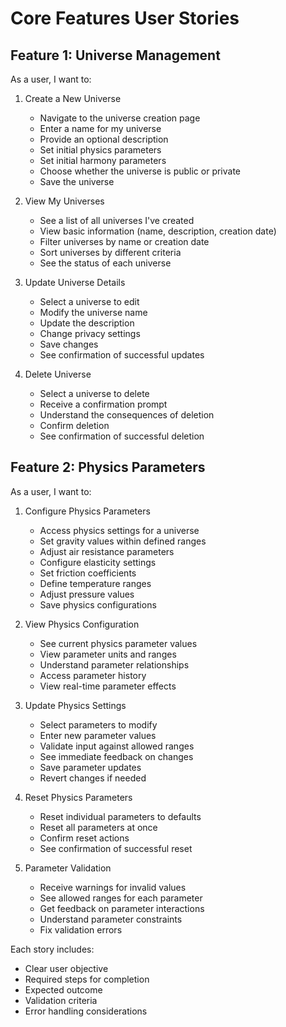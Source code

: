 # Core Features User Stories

## Feature 1: Universe Management

As a user, I want to:

1. Create a New Universe

   - Navigate to the universe creation page
   - Enter a name for my universe
   - Provide an optional description
   - Set initial physics parameters
   - Set initial harmony parameters
   - Choose whether the universe is public or private
   - Save the universe

2. View My Universes

   - See a list of all universes I've created
   - View basic information (name, description, creation date)
   - Filter universes by name or creation date
   - Sort universes by different criteria
   - See the status of each universe

3. Update Universe Details

   - Select a universe to edit
   - Modify the universe name
   - Update the description
   - Change privacy settings
   - Save changes
   - See confirmation of successful updates

4. Delete Universe
   - Select a universe to delete
   - Receive a confirmation prompt
   - Understand the consequences of deletion
   - Confirm deletion
   - See confirmation of successful deletion

## Feature 2: Physics Parameters

As a user, I want to:

1. Configure Physics Parameters

   - Access physics settings for a universe
   - Set gravity values within defined ranges
   - Adjust air resistance parameters
   - Configure elasticity settings
   - Set friction coefficients
   - Define temperature ranges
   - Adjust pressure values
   - Save physics configurations

2. View Physics Configuration

   - See current physics parameter values
   - View parameter units and ranges
   - Understand parameter relationships
   - Access parameter history
   - View real-time parameter effects

3. Update Physics Settings

   - Select parameters to modify
   - Enter new parameter values
   - Validate input against allowed ranges
   - See immediate feedback on changes
   - Save parameter updates
   - Revert changes if needed

4. Reset Physics Parameters

   - Reset individual parameters to defaults
   - Reset all parameters at once
   - Confirm reset actions
   - See confirmation of successful reset

5. Parameter Validation
   - Receive warnings for invalid values
   - See allowed ranges for each parameter
   - Get feedback on parameter interactions
   - Understand parameter constraints
   - Fix validation errors

Each story includes:

- Clear user objective
- Required steps for completion
- Expected outcome
- Validation criteria
- Error handling considerations
